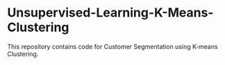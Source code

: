 # Unsupervised-Learning-K-Means-Clustering
This repository contains code for Customer Segmentation using K-means Clustering.
